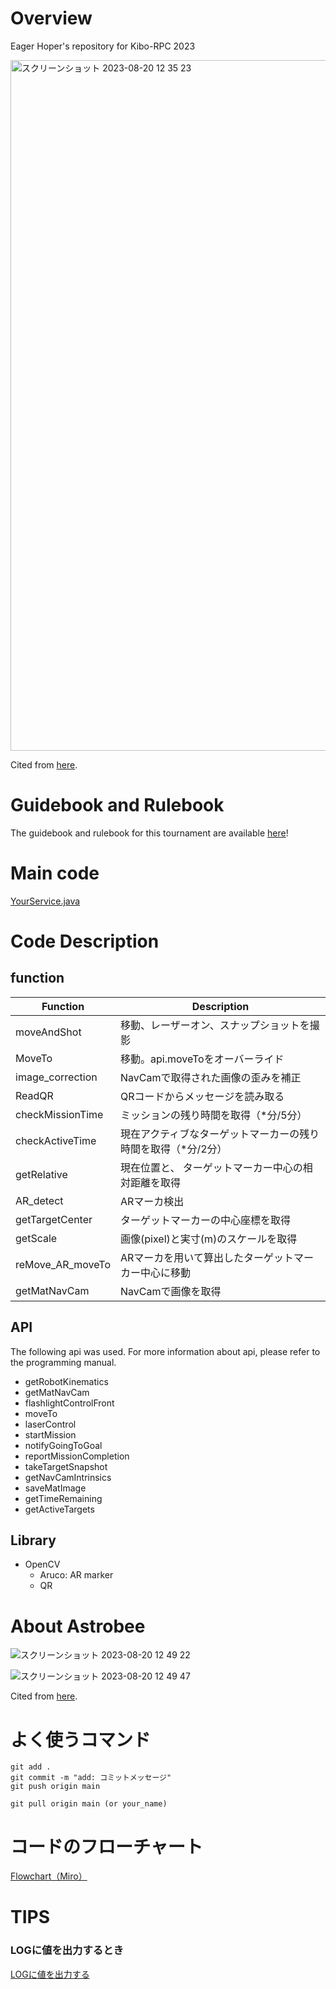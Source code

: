 # Overview
Eager Hoper's repository for Kibo-RPC 2023

<img width="1105" alt="スクリーンショット 2023-08-20 12 35 23" src="https://github.com/Eager-Hoper/TemplateAPK/assets/61105696/c6f9ab9f-38c0-4a04-8a36-dfa763b40ead">

Cited from [here](https://jaxa.krpc.jp/).

# Guidebook and Rulebook
The guidebook and rulebook for this tournament are available [here](https://jaxa.krpc.jp/download)!

# Main code
[YourService.java](app/src/main/java/jp/jaxa/iss/kibo/rpc/japan/YourService.java)


# Code Description
## function
| Function         | Description |
|------------------|-------------|
| moveAndShot      | 移動、レーザーオン、スナップショットを撮影            |
| MoveTo           | 移動。api.moveToをオーバーライド            |
| image_correction | NavCamで取得された画像の歪みを補正            |
| ReadQR           | QRコードからメッセージを読み取る            |
| checkMissionTime | ミッションの残り時間を取得（*分/5分）            |
| checkActiveTime  | 現在アクティブなターゲットマーカーの残り時間を取得（*分/2分）            |
| getRelative      | 現在位置と、 ターゲットマーカー中心の相対距離を取得           |
| AR_detect        | ARマーカ検出            |
| getTargetCenter  | ターゲットマーカーの中心座標を取得            |
| getScale         | 画像(pixel)と実寸(m)のスケールを取得            |
| reMove_AR_moveTo | ARマーカを用いて算出したターゲットマーカー中心に移動            |
| getMatNavCam     | NavCamで画像を取得            |

## API
The following api was used. For more information about api, please refer to the programming manual.

- getRobotKinematics
- getMatNavCam
- flashlightControlFront
- moveTo
- laserControl
- startMission
- notifyGoingToGoal
- reportMissionCompletion
- takeTargetSnapshot
- getNavCamIntrinsics
- saveMatImage
- getTimeRemaining
- getActiveTargets

## Library
- OpenCV
  - Aruco: AR marker
  - QR

# About Astrobee

![スクリーンショット 2023-08-20 12 49 22](https://github.com/Eager-Hoper/TemplateAPK/assets/61105696/f8219a4e-108e-428b-98db-97af5492c271)

![スクリーンショット 2023-08-20 12 49 47](https://github.com/Eager-Hoper/TemplateAPK/assets/61105696/4730e4f7-5242-4ded-b721-cafb63d9f2e7)

Cited from [here](https://jaxa.krpc.jp/).

# よく使うコマンド

```
git add .
git commit -m "add: コミットメッセージ"
git push origin main

git pull origin main (or your_name)
```

# コードのフローチャート
[Flowchart（Miro）](https://miro.com/welcomeonboard/REYxb1NUS0tRR0hBZTBubXFTUUNWU1JSMU43SzJZSWR6Q3l0VWdVMHRxWTVoanhFTGhOSVJqY3VBcjZCWjViZnwzNDU4NzY0NTMxMjAyMzk0NTI2fDI=?share_link_id=431351260785)

# TIPS
### LOGに値を出力するとき
[LOGに値を出力する](https://github.com/Eager-Hoper/TemplateAPK/blob/594ceeeb68bf1dd1ec7e12e4fa5ceb919d50aef4/app/src/main/java/jp/jaxa/iss/kibo/rpc/testapk/YourService.java#L45)

